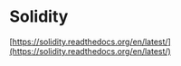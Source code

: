 # Solidity

[https://solidity.readthedocs.org/en/latest/](https://solidity.readthedocs.org/en/latest/)